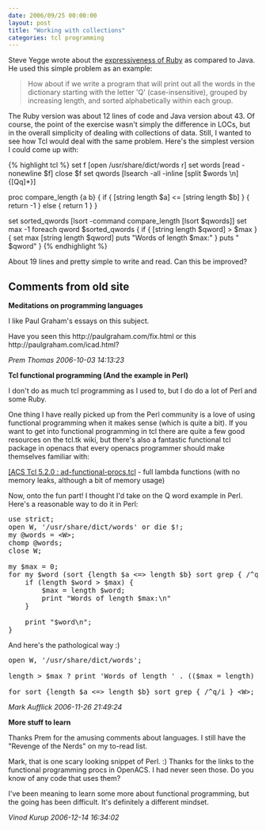 ```yaml
---
date: 2006/09/25 00:00:00
layout: post
title: "Working with collections"
categories: tcl programming
---
```


Steve Yegge wrote about the [expressiveness of
Ruby](http://steve.yegge.googlepages.com/ruby-tour) as compared to
Java. He used this simple problem as an example:

> How about if we write a program that will print out all the words in the dictionary starting with the letter 'Q' (case-insensitive), grouped by increasing length, and sorted alphabetically within each group.

The Ruby version was about 12 lines of code and Java version about
43. Of course, the point of the exercise wasn't simply the difference
in LOCs, but in the overall simplicity of dealing with collections of
data. Still, I wanted to see how Tcl would deal with the same
problem. Here's the simplest version I could come up with:

{% highlight tcl %}
set f [open /usr/share/dict/words r]
set words [read -nonewline $f]
close $f
set qwords [lsearch -all -inline [split $words \n] {[Qq]*}]

proc compare_length {a b} {
    if { [string length $a] <= [string length $b] } {
        return -1
    } else {
        return 1 
    } 
}

set sorted_qwords [lsort -command compare_length [lsort $qwords]]
set max -1 foreach qword $sorted_qwords {
    if { [string length $qword] > $max } {
        set max [string length $qword]
        puts "Words of length $max:"
    }
    puts "  $qword"
}
{% endhighlight %}

About 19 lines and pretty simple to write and read. Can this be
improved?

<div id="comment-box">

<h2>Comments from old site</h2>

<div class="one-comment">

<p><b>Meditations on programming languages</b></p>

<p>
I like Paul Graham's essays on this subject.
</p>

<p>Have you seen this http://paulgraham.com/fix.html or this http://paulgraham.com/icad.html?
</p>

<address class="signature">
<span class="author">Prem Thomas</span>
<span class="date">2006-10-03 14:13:23</span>
</address>
</div>

<div class="one-comment">

<p><b>Tcl functional programming (And the example in Perl)</b></p>

<p>
I don't do as much tcl programming as I used to, but I do do a lot of
Perl and some Ruby.
</p>

<p>
One thing I have really picked up from the Perl community is a love of
using functional programming when it makes sense (which is quite a
bit). If you want to get into functional programming in tcl there are
quite a few good resources on the tcl.tk wiki, but there's also a
fantastic functional tcl package in openacs that every openacs
programmer should make themselves familiar with:
</p>

<p>
<a href ="http://openacs.org/api-doc/procs-file-view?version_id=358343&path=packages/acs-tcl/tcl/ad-functional-procs.tcl">[ACS Tcl 5.2.0 : ad-functional-procs.tcl</a> - full lambda functions (with no memory leaks, although a bit of memory usage)
</p>

<p>
Now, onto the fun part! I thought I'd take on the Q word example in
Perl. Here's a reasonable way to do it in Perl:
</p>

<pre>
use strict;
open W, '/usr/share/dict/words' or die $!;
my @words = &lt;W&gt;;
chomp @words;
close W;

my $max = 0;
for my $word (sort {length $a &lt;=> length $b} sort grep { /^q/i } @words) {
    if (length $word > $max) {
        $max = length $word;
        print "Words of length $max:\n"
    }

    print "$word\n";
}
</pre>

<p>
And here's the pathological way :)
</p>

<pre>
open W, '/usr/share/dict/words';
    
length > $max ? print 'Words of length ' . (($max = length) -1) . ":\n$_" : print

for sort {length $a &lt;=&gt; length $b} sort grep { /^q/i } &lt;W&gt;;
</pre>

<address class="signature">
<span class="author">Mark Aufflick</span>
<span class="date">2006-11-26 21:49:24</span>
</address>
</div>

<div class="my-comment">

<p><b>More stuff to learn</b></p>

<p>
Thanks Prem for the amusing comments about languages. I still have the
"Revenge of the Nerds" on my to-read list.
</p>

<p>
Mark, that is one scary looking snippet of Perl. :) Thanks for the
links to the functional programming procs in OpenACS. I had never seen
those. Do you know of any code that uses them?
</p>

<p>
I've been meaning to learn some more about functional programming, but
the going has been difficult. It's definitely a different mindset.
</p>

<address class="signature">
<span class="author">Vinod Kurup</span>
<span class="date">2006-12-14 16:34:02</span>
</address>
</div>

</div>
